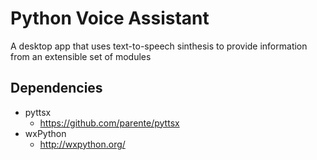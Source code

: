 # Python Voice Assistant

A desktop app that uses text-to-speech sinthesis to provide information from an extensible set of modules

## Dependencies

- pyttsx
    - https://github.com/parente/pyttsx
- wxPython
    - http://wxpython.org/